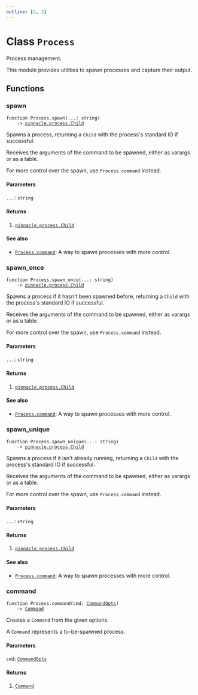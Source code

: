 ```yaml
---
outline: [2, 3]
---
```


# Class `Process`


Process management.

This module provides utilities to spawn processes and capture their output.



## Functions

### <Badge type="function" text="function" /> spawn

<div class="language-lua"><pre><code>function Process.spawn(...: string)
    -> <a href="/lua-reference/classes/pinnacle.process.Child">pinnacle.process.Child</a></code></pre></div>

Spawns a process, returning a `Child` with the process's standard IO if successful.

Receives the arguments of the command to be spawned, either as varargs or as a table.

For more control over the spawn, use `Process.command` instead.




#### Parameters

`...`: <code>string</code>



#### Returns

1. <code><a href="/lua-reference/classes/pinnacle.process.Child">pinnacle.process.Child</a></code>



#### See also

- <code><a href="/lua-reference/classes/Process#command">Process.command</a></code>: A way to spawn processes with more control.
### <Badge type="function" text="function" /> spawn_once

<div class="language-lua"><pre><code>function Process.spawn_once(...: string)
    -> <a href="/lua-reference/classes/pinnacle.process.Child">pinnacle.process.Child</a></code></pre></div>

Spawns a process if it hasn't been spawned before,
returning a `Child` with the process's standard IO if successful.

Receives the arguments of the command to be spawned, either as varargs or as a table.

For more control over the spawn, use `Process.command` instead.




#### Parameters

`...`: <code>string</code>



#### Returns

1. <code><a href="/lua-reference/classes/pinnacle.process.Child">pinnacle.process.Child</a></code>



#### See also

- <code><a href="/lua-reference/classes/Process#command">Process.command</a></code>: A way to spawn processes with more control.
### <Badge type="function" text="function" /> spawn_unique

<div class="language-lua"><pre><code>function Process.spawn_unique(...: string)
    -> <a href="/lua-reference/classes/pinnacle.process.Child">pinnacle.process.Child</a></code></pre></div>

Spawns a process if it isn't already running,
returning a `Child` with the process's standard IO if successful.

Receives the arguments of the command to be spawned, either as varargs or as a table.

For more control over the spawn, use `Process.command` instead.




#### Parameters

`...`: <code>string</code>



#### Returns

1. <code><a href="/lua-reference/classes/pinnacle.process.Child">pinnacle.process.Child</a></code>



#### See also

- <code><a href="/lua-reference/classes/Process#command">Process.command</a></code>: A way to spawn processes with more control.
### <Badge type="function" text="function" /> command

<div class="language-lua"><pre><code>function Process.command(cmd: <a href="/lua-reference/classes/CommandOpts">CommandOpts</a>)
    -> <a href="/lua-reference/classes/Command">Command</a></code></pre></div>

Creates a `Command` from the given options.

A `Command` represents a to-be-spawned process.



#### Parameters

`cmd`: <code><a href="/lua-reference/classes/CommandOpts">CommandOpts</a></code>



#### Returns

1. <code><a href="/lua-reference/classes/Command">Command</a></code>



